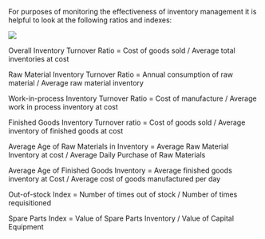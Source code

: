 For purposes of monitoring the effectiveness of inventory management it is helpful to look at
the following ratios and indexes:

<img src="https://render.githubusercontent.com/render/math?math=e^{i \pi} = -1">

Overall Inventory Turnover Ratio =
Cost of goods sold / Average total inventories at cost

Raw Material Inventory Turnover Ratio
= Annual consumption of raw material / Average raw material inventory

Work-in-process Inventory Turnover Ratio =
Cost of manufacture / Average work in process inventory at cost

Finished Goods Inventory Turnover ratio =
Cost of goods sold / Average inventory of finished goods at cost

Average Age of Raw Materials in Inventory =
Average Raw Material Inventory at cost / Average Daily Purchase of Raw Materials

Average Age of Finished Goods Inventory =
Average finished goods inventory at Cost / Average cost of goods manufactured per day

Out-of-stock Index = Number of times out of stock / Number of times requisitioned

Spare Parts Index = Value of Spare Parts Inventory / Value of Capital Equipment